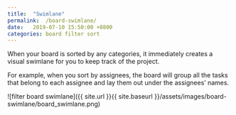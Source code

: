 ```yaml
---
title:  "Swimlane"
permalink:  /board-swimlane/
date:   2019-07-10 15:50:00 +0800
categories: board filter sort
---
```

When your board is sorted by any categories, it immediately creates a visual swimlane for you to keep track of the project. 

For example, when you sort by assignees, the board will group all the tasks that belong to each assignee and lay them out under the assignees’ names. 

![filter board swimlane]({{ site.url }}{{ site.baseurl }}/assets/images/board-swimlane/board_swimlane.png)
